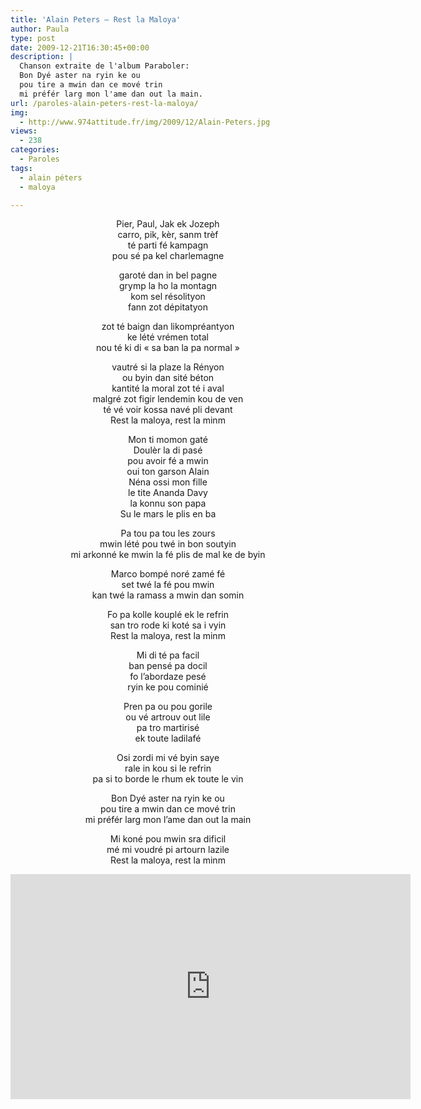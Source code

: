 ```yaml
---
title: 'Alain Peters – Rest la Maloya'
author: Paula
type: post
date: 2009-12-21T16:30:45+00:00
description: |
  Chanson extraite de l'album Paraboler:
  Bon Dyé aster na ryin ke ou
  pou tire a mwin dan ce mové trin
  mi préfér larg mon l'ame dan out la main.
url: /paroles-alain-peters-rest-la-maloya/
img:
  - http://www.974attitude.fr/img/2009/12/Alain-Peters.jpg
views:
  - 238
categories:
  - Paroles
tags:
  - alain péters
  - maloya

---
```

<p style="text-align: center;">
  Pier, Paul, Jak ek Jozeph<br /> carro, pik, kèr, sanm trèf<br /> té parti fé kampagn<br /> pou sé pa kel charlemagne
</p>

<p style="text-align: center;">
  garoté dan in bel pagne<br /> grymp la ho la montagn<br /> kom sel résolityon<br /> fann zot dépitatyon
</p>

<p style="text-align: center;">
  zot té baign dan likompréantyon<br /> ke lété vrémen total<br /> nou té ki di « sa ban la pa normal »
</p>

<p style="text-align: center;">
  vautré si la plaze la Rényon<br /> ou byin dan sité béton<br /> kantité la moral zot té i aval<br /> malgré zot figir lendemin kou de ven<br /> té vé voir kossa navé pli devant<br /> Rest la maloya, rest la minm
</p>

<p style="text-align: center;">
  Mon ti momon gaté<br /> Doulèr la di pasé<br /> pou avoir fé a mwin<br /> oui ton garson Alain<br /> Néna ossi mon fille<br /> le tite Ananda Davy<br /> la konnu son papa<br /> Su le mars le plis en ba
</p>

<p style="text-align: center;">
  Pa tou pa tou les zours<br /> mwin lété pou twé in bon soutyin<br /> mi arkonné ke mwin la fé plis de mal ke de byin
</p>

<p style="text-align: center;">
  Marco bompé noré zamé fé<br /> set twé la fé pou mwin<br /> kan twé la ramass a mwin dan somin
</p>

<p style="text-align: center;">
  Fo pa kolle kouplé ek le refrin<br /> san tro rode ki koté sa i vyin<br /> Rest la maloya, rest la minm
</p>

<p style="text-align: center;">
  Mi di té pa facil<br /> ban pensé pa docil<br /> fo l&rsquo;abordaze pesé<br /> ryin ke pou cominié
</p>

<p style="text-align: center;">
  Pren pa ou pou gorile<br /> ou vé artrouv out lile<br /> pa tro martirisé<br /> ek toute ladilafé
</p>

<p style="text-align: center;">
  Osi zordi mi vé byin saye<br /> rale in kou si le refrin<br /> pa si to borde le rhum ek toute le vin
</p>

<p style="text-align: center;">
  Bon Dyé aster na ryin ke ou<br /> pou tire a mwin dan ce mové trin<br /> mi préfér larg mon l&rsquo;ame dan out la main
</p>

<p style="text-align: center;">
  Mi koné pou mwin sra dificil<br /> mé mi voudré pi artourn lazile<br /> Rest la maloya, rest la minm
</p>

<span class="embed-youtube" style="text-align:center; display: block;"><iframe class='youtube-player' type='text/html' width='640' height='360' src='https://www.youtube.com/embed/AnoVNgJ-qWg?version=3&#038;rel=1&#038;fs=1&#038;autohide=2&#038;showsearch=0&#038;showinfo=1&#038;iv_load_policy=1&#038;wmode=transparent' allowfullscreen='true' style='border:0;'></iframe></span>